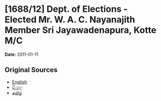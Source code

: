 # [1688/12] Dept. of Elections - Elected Mr. W. A. C. Nayanajith Member Sri Jayawadenapura, Kotte M/C

**Date:** 2011-01-11

## Original Sources

- [English](https://documents.gov.lk/view/extra-gazettes/2011/1/1688-12_E.pdf)
- [සිංහල](https://documents.gov.lk/view/extra-gazettes/2011/1/1688-12_S.pdf)
- [தமிழ்](https://documents.gov.lk/view/extra-gazettes/2011/1/1688-12_T.pdf)
